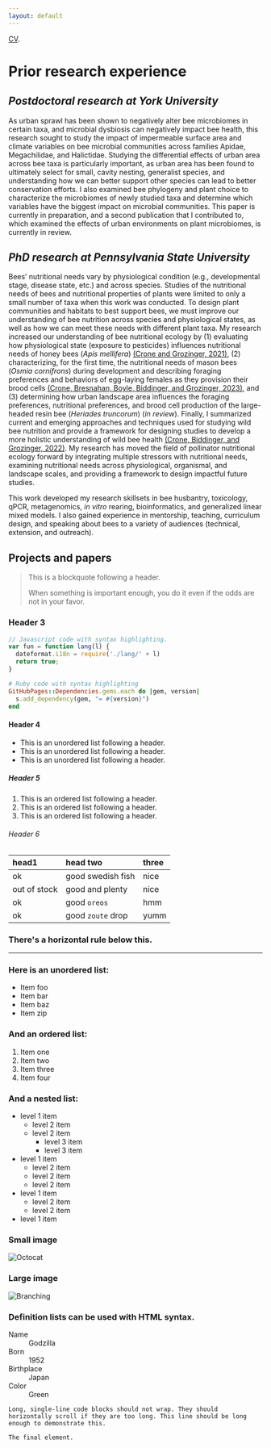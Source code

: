 ```yaml
---
layout: default
---
```


[CV](./another-page.html).

# Prior research experience

## _Postdoctoral research at York University_

As urban sprawl has been shown to negatively alter bee microbiomes in certain taxa, and microbial dysbiosis can negatively impact bee health, this research sought to study the impact of impermeable surface area and climate variables on bee microbial communities across families Apidae, Megachilidae, and Halictidae. Studying the differential effects of urban area across bee taxa is particularly important, as urban area has been found to ultimately select for small, cavity nesting, generalist species, and understanding how we can better support other species can lead to better conservation efforts. I also examined bee phylogeny and plant choice to characterize the microbiomes of newly studied taxa and determine which variables have the biggest impact on microbial communities. This paper is currently in preparation, and a second publication that I contributed to, which examined the effects of urban environments on plant microbiomes, is currently in review.  



## _PhD research at Pennsylvania State University_ 

Bees’ nutritional needs vary by physiological condition (e.g., developmental stage, disease state, etc.) and across species. Studies of the nutritional needs of bees and nutritional properties of plants were limited to only a small number of taxa when this work was conducted. To design plant communities and habitats to best support bees, we must improve our understanding of bee nutrition across species and physiological states, as well as how we can meet these needs with different plant taxa. My research increased our understanding of bee nutritional ecology by (1) evaluating how physiological state (exposure to pesticides) influences nutritional needs of honey bees (_Apis mellifera_) [(Crone and Grozinger, 2021)](./link1), (2) characterizing, for the first time, the nutritional needs of mason bees (_Osmia cornifrons_) during development and describing foraging preferences and behaviors of egg-laying females as they provision their brood cells [(Crone, Bresnahan, Boyle, Biddinger, and Grozinger, 2023)](./link2), and (3) determining how urban landscape area influences the foraging preferences, nutritional preferences, and brood cell production of the large-headed resin bee (_Heriades truncorum_) (_in review_). Finally, I summarized current and emerging approaches and techniques used for studying wild bee nutrition and provide a framework for designing studies to develop a more holistic understanding of wild bee health [(Crone, Biddinger, and Grozinger, 2022)](./link4). My research has moved the field of pollinator nutritional ecology forward by integrating multiple stressors with nutritional needs, examining nutritional needs across physiological, organismal, and landscape scales, and providing a framework to design impactful future studies. 

This work developed my research skillsets in bee husbantry, toxicology, qPCR, metagenomics, _in vitro_ rearing, bioinformatics, and generalized linear mixed models. I also gained experience in mentorship, teaching, curriculum design, and speaking about bees to a variety of audiences (technical, extension, and outreach). 


## Projects and papers

> This is a blockquote following a header.
>
> When something is important enough, you do it even if the odds are not in your favor.

### Header 3

```js
// Javascript code with syntax highlighting.
var fun = function lang(l) {
  dateformat.i18n = require('./lang/' + l)
  return true;
}
```

```ruby
# Ruby code with syntax highlighting
GitHubPages::Dependencies.gems.each do |gem, version|
  s.add_dependency(gem, "= #{version}")
end
```

#### Header 4

*   This is an unordered list following a header.
*   This is an unordered list following a header.
*   This is an unordered list following a header.

##### Header 5

1.  This is an ordered list following a header.
2.  This is an ordered list following a header.
3.  This is an ordered list following a header.

###### Header 6

| head1        | head two          | three |
|:-------------|:------------------|:------|
| ok           | good swedish fish | nice  |
| out of stock | good and plenty   | nice  |
| ok           | good `oreos`      | hmm   |
| ok           | good `zoute` drop | yumm  |

### There's a horizontal rule below this.

* * *

### Here is an unordered list:

*   Item foo
*   Item bar
*   Item baz
*   Item zip

### And an ordered list:

1.  Item one
1.  Item two
1.  Item three
1.  Item four

### And a nested list:

- level 1 item
  - level 2 item
  - level 2 item
    - level 3 item
    - level 3 item
- level 1 item
  - level 2 item
  - level 2 item
  - level 2 item
- level 1 item
  - level 2 item
  - level 2 item
- level 1 item

### Small image

![Octocat](https://github.githubassets.com/images/icons/emoji/octocat.png)

### Large image

![Branching](https://guides.github.com/activities/hello-world/branching.png)


### Definition lists can be used with HTML syntax.

<dl>
<dt>Name</dt>
<dd>Godzilla</dd>
<dt>Born</dt>
<dd>1952</dd>
<dt>Birthplace</dt>
<dd>Japan</dd>
<dt>Color</dt>
<dd>Green</dd>
</dl>

```
Long, single-line code blocks should not wrap. They should horizontally scroll if they are too long. This line should be long enough to demonstrate this.
```

```
The final element.
```
